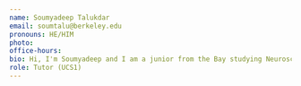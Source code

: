 ```yaml
---
name: Soumyadeep Talukdar
email: soumtalu@berkeley.edu
pronouns: HE/HIM
photo: 
office-hours: 
bio: Hi, I'm Soumyadeep and I am a junior from the Bay studying Neuroscience and Data Science! When I'm not data8-ing, you can find me in my research lab, watching TV shows, and going on exciting adventures with friends!
role: Tutor (UCS1)
---
```

